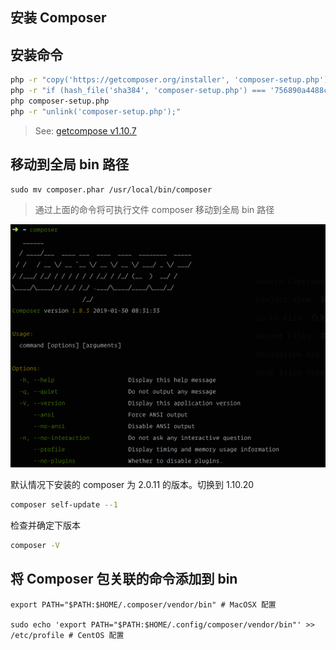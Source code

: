 ## 安装 Composer

## 安装命令

```bash
php -r "copy('https://getcomposer.org/installer', 'composer-setup.php');"
php -r "if (hash_file('sha384', 'composer-setup.php') === '756890a4488ce9024fc62c56153228907f1545c228516cbf63f885e036d37e9a59d27d63f46af1d4d07ee0f76181c7d3') { echo 'Installer verified'; } else { echo 'Installer corrupt'; unlink('composer-setup.php'); } echo PHP_EOL;"
php composer-setup.php
php -r "unlink('composer-setup.php');"
```

> See: [getcompose v1.10.7](https://getcomposer.org/download/)

## 移动到全局 bin 路径

```
sudo mv composer.phar /usr/local/bin/composer
```

> 通过上面的命令将可执行文件 composer 移动到全局 bin 路径

![](./../assets/install/show-composer-install-info.png)

默认情况下安装的 composer 为 2.0.11 的版本。切换到 1.10.20

```bash
composer self-update --1
```

检查并确定下版本

```bash
composer -V
```

## 将 Composer 包关联的命令添加到 bin

```
export PATH="$PATH:$HOME/.composer/vendor/bin" # MacOSX 配置

sudo echo 'export PATH="$PATH:$HOME/.config/composer/vendor/bin"' >> /etc/profile # CentOS 配置
```
